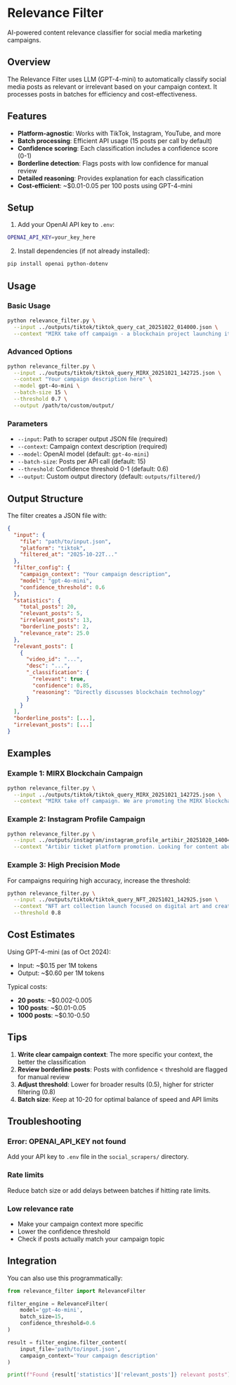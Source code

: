 # Relevance Filter

AI-powered content relevance classifier for social media marketing campaigns.

## Overview

The Relevance Filter uses LLM (GPT-4-mini) to automatically classify social media posts as relevant or irrelevant based on your campaign context. It processes posts in batches for efficiency and cost-effectiveness.

## Features

- **Platform-agnostic**: Works with TikTok, Instagram, YouTube, and more
- **Batch processing**: Efficient API usage (15 posts per call by default)
- **Confidence scoring**: Each classification includes a confidence score (0-1)
- **Borderline detection**: Flags posts with low confidence for manual review
- **Detailed reasoning**: Provides explanation for each classification
- **Cost-efficient**: ~$0.01-0.05 per 100 posts using GPT-4-mini

## Setup

1. Add your OpenAI API key to `.env`:
```bash
OPENAI_API_KEY=your_key_here
```

2. Install dependencies (if not already installed):
```bash
pip install openai python-dotenv
```

## Usage

### Basic Usage

```bash
python relevance_filter.py \
  --input ../outputs/tiktok/tiktok_query_cat_20251022_014000.json \
  --context "MIRX take off campaign - a blockchain project launching its testnet. Looking for crypto, NFT, blockchain, Web3, and airdrop related content."
```

### Advanced Options

```bash
python relevance_filter.py \
  --input ../outputs/tiktok/tiktok_query_MIRX_20251021_142725.json \
  --context "Your campaign description here" \
  --model gpt-4o-mini \
  --batch-size 15 \
  --threshold 0.7 \
  --output /path/to/custom/output/
```

### Parameters

- `--input`: Path to scraper output JSON file (required)
- `--context`: Campaign context description (required)
- `--model`: OpenAI model (default: `gpt-4o-mini`)
- `--batch-size`: Posts per API call (default: 15)
- `--threshold`: Confidence threshold 0-1 (default: 0.6)
- `--output`: Custom output directory (default: `outputs/filtered/`)

## Output Structure

The filter creates a JSON file with:

```json
{
  "input": {
    "file": "path/to/input.json",
    "platform": "tiktok",
    "filtered_at": "2025-10-22T..."
  },
  "filter_config": {
    "campaign_context": "Your campaign description",
    "model": "gpt-4o-mini",
    "confidence_threshold": 0.6
  },
  "statistics": {
    "total_posts": 20,
    "relevant_posts": 5,
    "irrelevant_posts": 13,
    "borderline_posts": 2,
    "relevance_rate": 25.0
  },
  "relevant_posts": [
    {
      "video_id": "...",
      "desc": "...",
      "_classification": {
        "relevant": true,
        "confidence": 0.85,
        "reasoning": "Directly discusses blockchain technology"
      }
    }
  ],
  "borderline_posts": [...],
  "irrelevant_posts": [...]
}
```

## Examples

### Example 1: MIRX Blockchain Campaign

```bash
python relevance_filter.py \
  --input ../outputs/tiktok/tiktok_query_MIRX_20251021_142725.json \
  --context "MIRX take off campaign. We are promoting the MIRX blockchain project launching its testnet. Relevant content includes: cryptocurrency discussions, NFT content, blockchain technology, Web3 applications, crypto airdrops, DeFi, smart contracts, and crypto community engagement."
```

### Example 2: Instagram Profile Campaign

```bash
python relevance_filter.py \
  --input ../outputs/instagram/instagram_profile_artibir_20251020_140041.json \
  --context "Artibir ticket platform promotion. Looking for content about event tickets, concert experiences, entertainment, nightlife, and event planning."
```

### Example 3: High Precision Mode

For campaigns requiring high accuracy, increase the threshold:

```bash
python relevance_filter.py \
  --input ../outputs/tiktok/tiktok_query_NFT_20251021_142925.json \
  --context "NFT art collection launch focused on digital art and creative NFTs" \
  --threshold 0.8
```

## Cost Estimates

Using GPT-4-mini (as of Oct 2024):
- Input: ~$0.15 per 1M tokens
- Output: ~$0.60 per 1M tokens

Typical costs:
- **20 posts**: ~$0.002-0.005
- **100 posts**: ~$0.01-0.05
- **1000 posts**: ~$0.10-0.50

## Tips

1. **Write clear campaign context**: The more specific your context, the better the classification
2. **Review borderline posts**: Posts with confidence < threshold are flagged for manual review
3. **Adjust threshold**: Lower for broader results (0.5), higher for stricter filtering (0.8)
4. **Batch size**: Keep at 10-20 for optimal balance of speed and API limits

## Troubleshooting

### Error: OPENAI_API_KEY not found
Add your API key to `.env` file in the `social_scrapers/` directory.

### Rate limits
Reduce batch size or add delays between batches if hitting rate limits.

### Low relevance rate
- Make your campaign context more specific
- Lower the confidence threshold
- Check if posts actually match your campaign topic

## Integration

You can also use this programmatically:

```python
from relevance_filter import RelevanceFilter

filter_engine = RelevanceFilter(
    model='gpt-4o-mini',
    batch_size=15,
    confidence_threshold=0.6
)

result = filter_engine.filter_content(
    input_file='path/to/input.json',
    campaign_context='Your campaign description'
)

print(f"Found {result['statistics']['relevant_posts']} relevant posts")
```
